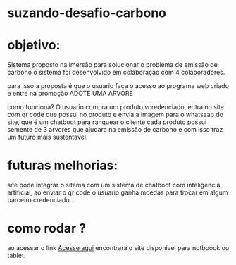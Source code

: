 # suzando-desafio-carbono

# objetivo:

Sistema proposto na imersão para solucionar o problema de emissão de carbono o sistema foi desenvolvido em colaboração com 4 colaboradores.

para isso a proposta é que o usuario faça o acesso ao programa web criado e entre na promoção  ADOTE UMA ARVORE

como  funciona? 
    O usuario compra um produto vcredenciado, entra no site com qr code que possui no produto e envia a imagem para o whatsaap do site, que é um chatboot para ranquear o cliente
    cada produto possui semente de 3 arvores que ajudara na emissão de carbono e com isso traz um futuro mais sustentavel. 

# futuras melhorias:

site pode integrar o sitema com um sistema de chatboot com inteligencia artificial, ao enviar o qr code o usuario ganha moedas para trocar em algum parceiro credenciado...

# como rodar ?

 ao acessar o link  [Acesse aqui](https://suzando-desafio-carbono.vercel.app/) 
 encontrara o site  disponivel para notboook ou tablet.

